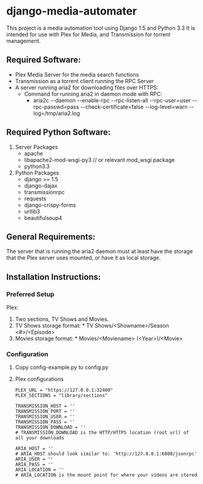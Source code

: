 django-media-automater
======================

This project is a media automation tool using Django 1.5 and Python 3.3 It is intended for use with Plex for Media, and Transmission for torrent management.


Required Software:
------------------
* Plex Media Server for the media search functions
* Transmission as a torrent client running the RPC Server
* A server running aria2 for downloading files over HTTPS:
  * Command for running aria2 in daemon mode with RPC:
    * aria2c --daemon --enable-rpc --rpc-listen-all --rpc-user=user --rpc-passwd=pass --check-certificate=false --log-level=warn --log=/tmp/aria2.log

Required Python Software:
-------------------------
1.  Server Packages
    * apache
    * libapache2-mod-wsgi-py3 // or relevant mod_wsgi package
    * python3.3
2.  Python Packages
    * django >= 1.5
    * django-dajax
    * transmissionrpc
    * requests
    * django-crispy-forms
    * urllib3
    * beautifulsoup4

General Requirements:
---------------------
The server that is running the aria2 daemon must at least have the storage that the Plex server uses mounted, or have it as local storage.


Installation Instructions:
--------------------------
### Preferred Setup ###
Plex:
  1.  Two sections, TV Shows and Movies.
  2.  TV Shows storage format:
    * TV Shows/\<Showname\>/Season \<#\>/\<Episode\>
  3.  Movies storage format:
    * Movies/\<Moviename\> (\<Year\>)/\<Movie\>


### Configuration ###
1.  Copy config-example.py to config.py
2.  Plex configurations

        PLEX_URL = "https://127.0.0.1:32400"
        PLEX_SECTIONS = "library/sections"

        TRANSMISSION_HOST = ''
        TRANSMISSION_PORT = ''
        TRANSMISSION_USER = ''
        TRANSMISSION_PASS = ''
        TRANSMISSION_DOWNLOAD = ''
        # TRANSMISSION_DOWNLOAD is the HTTP/HTTPS location (root url) of all your downloads

        ARIA_HOST = ''
        # ARIA_HOST should look similar to: 'http://127.0.0.1:6800/jsonrpc'
        ARIA_USER = ''
        ARIA_PASS = ''
        ARIA_LOCATION = ''
        # ARIA_LOCATION is the mount point for where your videos are stored
